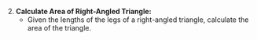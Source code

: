 2. **Calculate Area of Right-Angled Triangle:**
   - Given the lengths of the legs of a right-angled triangle, calculate the area of the triangle.
